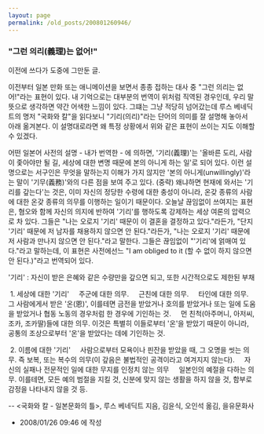 ```yaml
---
layout: page
permalink: /old_posts/200801260946/
---
```


### &quot;그런 의리(義理)는 없어!&quot;

이전에 쓰다가 도중에 그만둔 글.

이전부터 일본 만화 또는 애니메이션을 보면서 종종 접하는 대사 중 "그런 의리는 없어!"라는 표현이 있다.
내 기억으로는 대부분의 번역이 위처럼 직역된 경우인데, 우리 말뜻으로 생각하면 약간 어색한 느낌이 있다.
그떄는 그냥 적당히 넘어갔는데 루스 베네딕트의 명저 "국화와 칼"을 읽다보니 "기리(의리)"라는 단어의 의미를 잘 설명해 놓아서 아래 옮겨본다.
이 설명대로라면 왜 특정 상황에서 위와 같은 표현이 쓰이는 지도 이해할 수 있겠다.


어떤 일본어 사전의 설명 - 내가 번역한 - 에 의하면, '기리(義理)'는 '올바른 도리, 사람이 좇아야만 될 길, 세상에 대한 변명 때문에 본의 아니게 하는 일'로 되어 있다. 이런 설명으로는 서구인은 무엇을 말하는지 이해가 가지 않지만 '본의 아니게(unwillingly)'라는 말이 '기무(義務)'와의 다른 점을 보여 주고 있다.
(중략)
왜냐하면 현재에 와서는 '기리를 갚는다'는 것은, 이미 자신의 정당한 수령에 대한 충성이 아니라, 온갖 종류의 사람에 대한 온갖 종류의 의무를 이행하는 일이기 때문이다. 오늘날 끊임없이 쓰여지는 표현은, 혐오와 함께 자신의 의지에 반하여 '기리'를 행하도록 강제하는 세상 여론의 압력으로 차 있다. 그들은 "나는 오로지 '기리' 때문이 이 결혼을 결정하고 있다."라든가, "단지 '기리' 때문에 저 남자를 채용하지 않으면 안 된다."라든가, "나는 오로지 '기리' 때문에 저 사람과 만나지 않으면 안 된다."라고 말한다. 그들은 끊임없이 "'기리'에 얽매여 있다."라고 말하는데, 이 표현은 사전에선느 "I am obliged to it (할 수 없이 하지 않으면 안 된다.)"라고 번역되어 있다.

'기리' : 자신이 받은 은혜와 같은 수량만을 갚으면 되고, 또한 시간적으로도 제한된 부채

 1. 세상에 대한 '기리'
    주군에 대한 의무.
    근친에 대한 의무.
    타인에 대한 의무. 그 사람에게서 받은 '온(恩)', 이를테면 금전을 받았거나 호의를 받았거나 또는 일에 도움을 받았거나 협동 노동의 경우처럼 한 경우에 기인하는 것.
    먼 친척(아주머니, 아저씨, 조카, 조카딸)들에 대한 의무. 이것은 특별히 이들로부터 '온'을 받았기 때문이 아니라, 공통의 조상으로부터 '온'을 받았다는 데에 기인하는 것.

 2. 이름에 대한 '기리'
    사람으로부터 모욕이나 핀잔을 받았을 때, 그 오명을 씻는 의무. 즉 보복, 또는 복수의 의무(이 갚음은 불법적인 공격이라고 여겨지지 않는다).
    자신의 실패나 전문적인 일에 대한 무지를 인정치 않는 의무
    일본인의 예절을 다하는 의무. 이를테면, 모든 예의 범절을 지킬 것, 신분에 맞지 않는 생활을 하지 않을 것, 함부로 감정을 나타내지 않을 것 등.

-- <국화와 칼 - 일본문화의 틀>, 루스 베네딕트 지음, 김윤식, 오인석 옮김, 을유문화사





- 2008/01/26 09:46 에 작성